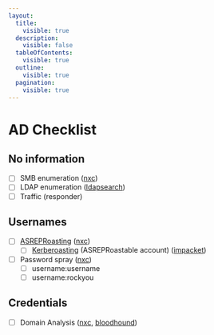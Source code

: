 ```yaml
---
layout:
  title:
    visible: true
  description:
    visible: false
  tableOfContents:
    visible: true
  outline:
    visible: true
  pagination:
    visible: true
---
```


# AD Checklist

## No information <a href="#initial-foothold" id="initial-foothold"></a>

* [ ] SMB enumeration ([nxc](netexec-cme.md#smb))
* [ ] LDAP enumeration ([ldapsearch](../../../services/services/ldap-389-636.md))
* [ ] Traffic (responder)

## Usernames <a href="#lateral-movement-privilege-escalation" id="lateral-movement-privilege-escalation"></a>

* [ ] [ASREPRoasting](../../../tl-dr/tl-dr/active-directory/attacks/asreproasting.md) ([nxc](../../../tl-dr/tl-dr/active-directory/attacks/asreproasting.md#linux))
  * [ ] [Kerberoasting](../../../tl-dr/tl-dr/active-directory/attacks/kerberoasting.md) (ASREPRoastable account) ([impacket](../../../tl-dr/tl-dr/active-directory/attacks/asreproasting.md#linux))
* [ ] Password spray ([nxc](netexec-cme.md))
  * [ ] username:username
  * [ ] username:rockyou

## Credentials

* [ ] Domain Analysis ([nxc](netexec-cme.md), [bloodhound](bloodhound.md))

